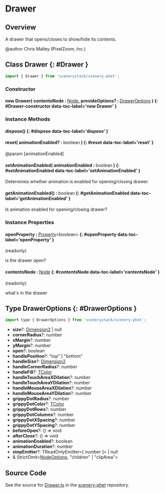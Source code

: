 # Drawer

## Overview

A drawer that opens/closes to show/hide its contents.

@author Chris Malley (PixelZoom, Inc.)

## Class Drawer {: #Drawer }


```js
import { Drawer } from 'scenerystack/scenery-phet';
```
### Constructor

#### new Drawer( contentsNode : <span style="font-weight: 400;">[Node](../scenery/Node.md)</span>, provideOptions? : <span style="font-weight: 400;">[DrawerOptions](../scenery-phet/Drawer.md#DrawerOptions)</span> ) {: #Drawer-constructor data-toc-label='new Drawer' }

### Instance Methods

#### dispose() {: #dispose data-toc-label='dispose' }

#### reset( animationEnabled? : <span style="font-weight: 400;"><span style="color: hsla(calc(var(--md-hue) + 180deg),80%,40%,1);">boolean</span></span> ) {: #reset data-toc-label='reset' }

@param [animationEnabled]

#### setAnimationEnabled( animationEnabled : <span style="font-weight: 400;"><span style="color: hsla(calc(var(--md-hue) + 180deg),80%,40%,1);">boolean</span></span> ) {: #setAnimationEnabled data-toc-label='setAnimationEnabled' }

Determines whether animation is enabled for opening/closing drawer.

#### getAnimationEnabled() : <span style="font-weight: 400;"><span style="color: hsla(calc(var(--md-hue) + 180deg),80%,40%,1);">boolean</span></span> {: #getAnimationEnabled data-toc-label='getAnimationEnabled' }

Is animation enabled for opening/closing drawer?

### Instance Properties

#### openProperty : <span style="font-weight: 400;">[Property](../axon/Property.md)&lt;<span style="color: hsla(calc(var(--md-hue) + 180deg),80%,40%,1);">boolean</span>&gt;</span> {: #openProperty data-toc-label='openProperty' }

(readonly)

is the drawer open?

#### contentsNode : <span style="font-weight: 400;">[Node](../scenery/Node.md)</span> {: #contentsNode data-toc-label='contentsNode' }

(readonly)

what's in the drawer



## Type DrawerOptions {: #DrawerOptions }


```js
import type { DrawerOptions } from 'scenerystack/scenery-phet';
```


- **size**?: [Dimension2](../dot/Dimension2.md) | <span style="color: hsla(calc(var(--md-hue) + 180deg),80%,40%,1);">null</span>
- **cornerRadius**?: <span style="color: hsla(calc(var(--md-hue) + 180deg),80%,40%,1);">number</span>
- **xMargin**?: <span style="color: hsla(calc(var(--md-hue) + 180deg),80%,40%,1);">number</span>
- **yMargin**?: <span style="color: hsla(calc(var(--md-hue) + 180deg),80%,40%,1);">number</span>
- **open**?: <span style="color: hsla(calc(var(--md-hue) + 180deg),80%,40%,1);">boolean</span>
- **handlePosition**?: "top" | "bottom"
- **handleSize**?: [Dimension2](../dot/Dimension2.md)
- **handleCornerRadius**?: <span style="color: hsla(calc(var(--md-hue) + 180deg),80%,40%,1);">number</span>
- **handleFill**?: [TColor](../scenery/TColor.md)
- **handleTouchAreaXDilation**?: <span style="color: hsla(calc(var(--md-hue) + 180deg),80%,40%,1);">number</span>
- **handleTouchAreaYDilation**?: <span style="color: hsla(calc(var(--md-hue) + 180deg),80%,40%,1);">number</span>
- **handleMouseAreaXDilation**?: <span style="color: hsla(calc(var(--md-hue) + 180deg),80%,40%,1);">number</span>
- **handleMouseAreaYDilation**?: <span style="color: hsla(calc(var(--md-hue) + 180deg),80%,40%,1);">number</span>
- **grippyDotRadius**?: <span style="color: hsla(calc(var(--md-hue) + 180deg),80%,40%,1);">number</span>
- **grippyDotColor**?: [TColor](../scenery/TColor.md)
- **grippyDotRows**?: <span style="color: hsla(calc(var(--md-hue) + 180deg),80%,40%,1);">number</span>
- **grippyDotColumns**?: <span style="color: hsla(calc(var(--md-hue) + 180deg),80%,40%,1);">number</span>
- **grippyDotXSpacing**?: <span style="color: hsla(calc(var(--md-hue) + 180deg),80%,40%,1);">number</span>
- **grippyDotYSpacing**?: <span style="color: hsla(calc(var(--md-hue) + 180deg),80%,40%,1);">number</span>
- **beforeOpen**?: () =&gt; <span style="color: hsla(calc(var(--md-hue) + 180deg),80%,40%,1);">void</span>
- **afterClose**?: () =&gt; <span style="color: hsla(calc(var(--md-hue) + 180deg),80%,40%,1);">void</span>
- **animationEnabled**?: <span style="color: hsla(calc(var(--md-hue) + 180deg),80%,40%,1);">boolean</span>
- **animationDuration**?: <span style="color: hsla(calc(var(--md-hue) + 180deg),80%,40%,1);">number</span>
- **stepEmitter**?: TReadOnlyEmitter&lt;[ <span style="color: hsla(calc(var(--md-hue) + 180deg),80%,40%,1);">number</span> ]&gt; | <span style="color: hsla(calc(var(--md-hue) + 180deg),80%,40%,1);">null</span>
- &amp; StrictOmit&lt;[NodeOptions](../scenery/Node.md#NodeOptions), "children" | "clipArea"&gt;




## Source Code

See the source for [Drawer.ts](https://github.com/phetsims/scenery-phet/blob/main/js/Drawer.ts) in the [scenery-phet](https://github.com/phetsims/scenery-phet) repository.
